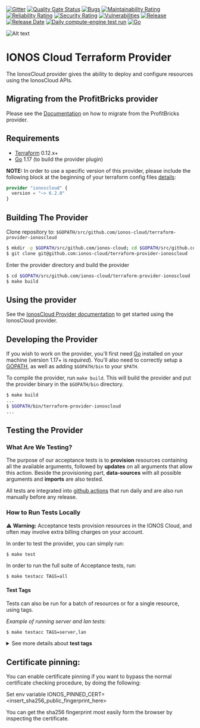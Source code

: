 
[![Gitter](https://img.shields.io/gitter/room/ionos-cloud/sdk-general)](https://gitter.im/ionos-cloud/sdk-general)
[![Quality Gate Status](https://sonarcloud.io/api/project_badges/measure?project=terraform-provider&metric=alert_status)](https://sonarcloud.io/dashboard?id=terraform-provider)
[![Bugs](https://sonarcloud.io/api/project_badges/measure?project=terraform-provider&metric=bugs)](https://sonarcloud.io/dashboard?id=terraform-provider)
[![Maintainability Rating](https://sonarcloud.io/api/project_badges/measure?project=terraform-provider&metric=sqale_rating)](https://sonarcloud.io/dashboard?id=terraform-provider)
[![Reliability Rating](https://sonarcloud.io/api/project_badges/measure?project=terraform-provider&metric=reliability_rating)](https://sonarcloud.io/dashboard?id=terraform-provider)
[![Security Rating](https://sonarcloud.io/api/project_badges/measure?project=terraform-provider&metric=security_rating)](https://sonarcloud.io/dashboard?id=terraform-provider)
[![Vulnerabilities](https://sonarcloud.io/api/project_badges/measure?project=terraform-provider&metric=vulnerabilities)](https://sonarcloud.io/dashboard?id=terraform-provider)
[![Release](https://img.shields.io/github/v/release/ionos-cloud/terraform-provider-ionoscloud.svg)](https://github.com/ionos-cloud/terraform-provider-ionoscloud/releases/latest)
[![Release Date](https://img.shields.io/github/release-date/ionos-cloud/terraform-provider-ionoscloud.svg)](https://github.com/ionos-cloud/terraform-provider-ionoscloud/releases/latest)
[![Daily compute-engine test run](https://github.com/ionos-cloud/terraform-provider-ionoscloud/actions/workflows/daily-test-run.yml/badge.svg)](https://github.com/ionos-cloud/terraform-provider-ionoscloud/actions/workflows/daily-test-run.yml)
[![Go](https://img.shields.io/github/go-mod/go-version/ionos-cloud/terraform-provider-ionoscloud.svg)](https://github.com/ionos-cloud/terraform-provider-ionoscloud)

![Alt text](.github/IONOS.CLOUD.BLU.svg?raw=true "Title")

# IONOS Cloud Terraform Provider

The IonosCloud provider gives the ability to deploy and configure resources using the IonosCloud APIs.

## Migrating from the ProfitBricks provider

Please see the [Documentation](docs/index.md#migrating-from-the-profitbricks-provider) on how to migrate from the ProfitBricks provider.

## Requirements

- [Terraform](https://www.terraform.io/downloads.html) 0.12.x+
- [Go](https://golang.org/doc/install) 1.17 (to build the provider plugin)

**NOTE:** In order to use a specific version of this provider, please include the following block at the beginning of your terraform config files [details](https://www.terraform.io/docs/configuration/terraform.html#specifying-a-required-terraform-version):

```terraform
provider "ionoscloud" {
  version = "~> 6.2.0"
}
```

## Building The Provider

Clone repository to: `$GOPATH/src/github.com/ionos-cloud/terraform-provider-ionoscloud`

```sh
$ mkdir -p $GOPATH/src/github.com/ionos-cloud; cd $GOPATH/src/github.com/ionos-cloud
$ git clone git@github.com:ionos-cloud/terraform-provider-ionoscloud
```

Enter the provider directory and build the provider

```sh
$ cd $GOPATH/src/github.com/ionos-cloud/terraform-provider-ionoscloud
$ make build
```

## Using the provider

See the [IonosCloud Provider documentation](https://registry.terraform.io/providers/ionos-cloud/ionoscloud/latest/docs) to get started using the IonosCloud provider.

## Developing the Provider

If you wish to work on the provider, you'll first need [Go](http://www.golang.org) installed on your machine (version 1.17+ is _required_). You'll also need to correctly setup a [GOPATH](http://golang.org/doc/code.html#GOPATH), as well as adding `$GOPATH/bin` to your `$PATH`.

To compile the provider, run `make build`. This will build the provider and put the provider binary in the `$GOPATH/bin` directory.

```sh
$ make build
...
$ $GOPATH/bin/terraform-provider-ionoscloud
...
```

## Testing the Provider

### What Are We Testing?

The purpose of our acceptance tests is to **provision** resources containing all the available arguments, followed by **updates** on all arguments that allow this action. Beside the provisioning part, **data-sources** with all possible arguments and **imports** are also tested.

All tests are integrated into [github actions](https://github.com/ionos-cloud/terraform-provider-ionoscloud/actions) that run daily and are also run manually before any release.

### How to Run Tests Locally 

⚠️ **Warning:** Acceptance tests provision resources in the IONOS Cloud, and often may involve extra billing charges on your account.

In order to test the provider, you can simply run:

``` sh
$ make test
```

In order to run the full suite of Acceptance tests, run:

``` sh
$ make testacc TAGS=all
```

#### Test Tags

Tests can also be run for a batch of resources or for a single resource, using tags.

_Example of running server and lan tests:_
``` sh
$ make testacc TAGS=server,lan
```

<details> <summary title="Click to toggle">See more details about <b>test tags</b></summary>

**Build tags** are named as follows:

- `compute` - all **compute engine** tests (datacenter, firewall rule, image, IP block, IP failover, lan, location, nic, private cross connect, server, snapshot, template, volume)
- `nlb` - **network load balancer** and **network load balancer forwarding rule** tests
- `natgateway` - **NAT gateway** and **NAT gateway rule** tests
- `k8s` - **k8s cluster** and **k8s node pool** tests
- `dbaas` - **DBaaS postgres cluster** tests
- `alb` - **Application Load Balancer** tests

``` sh
$ make testacc TAGS=dbaas
```

You can also test one single resource, using one of the tags: `backup`, `datacenter`, `dbaas`, `firewall`, `group`, `image`, `ipblock`, `ipfailover`, `k8s`, `lan`, `location`, `natgateway`,
`nlb`, `nic`, `pcc`, `resource`, `s3key`, `server`, `share`, `snapshot`, `template`, `user`, `volume`

</details>

## Certificate pinning:

You can enable certificate pinning if you want to bypass the normal certificate checking procedure, 
by doing the following: 

Set env variable IONOS_PINNED_CERT=<insert_sha256_public_fingerprint_here>

You can get the sha256 fingerprint most easily form the browser by inspecting the certificate.